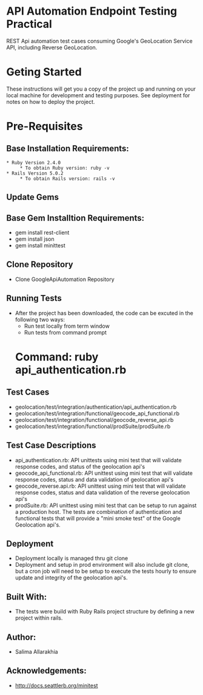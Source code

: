 
# API Automation Endpoint Testing Practical
REST Api automation test cases consuming Google's GeoLocation Service API, including Reverse GeoLocation.

# Geting Started
These instructions will get you a copy of the project up and running on your local machine for development and testing purposes.  See deployment for notes on how to deploy the project.

# Pre-Requisites
## Base Installation Requirements:
    * Ruby Version 2.4.0
         * To obtain Ruby version: ruby -v
    * Rails Version 5.0.2
         * To obtain Rails version: rails -v

## Update Gems
## Base Gem Installtion Requirements:
   * gem install rest-client
   * gem install json
   * gem install minittest
   
## Clone Repository 
   * Clone GoogleApiAutomation Repository

## Running Tests
   * After the project has been downloaded, the code can be excuted in the following two ways:
      *  Run test locally from term window
      *  Run tests from command prompt
      # Command: ruby api_authentication.rb
      
## Test Cases
   * geolocation/test/integration/authentication/api_authentication.rb
   * geolocation/test/integration/functional/geocode_api_functional.rb
   * geolocation/test/integration/functional/geocode_reverse_api.rb
   * geolocation/test/integration/functional/prodSuite/prodSuite.rb

## Test Case Descriptions
* api_authentication.rb: API unittests using mini test that will validate response codes, and status of the geolocation api's
* geocode_api_functional.rb: API unittest using mini test that will validate response codes, status and data validation of geolocation api's
* geocode_reverse.api.rb: API unittest using mini test that will validate response codes, status and data validation of the reverse geolocation api's 
* prodSuite.rb: API unittest using mini test that can be setup to run against a production host. The tests are combination of authentication and functional tests that will provide a "mini smoke test" of the Google Geolocation api's.

## Deployment
* Deployment locally is managed thru git clone
* Deployment and setup in prod environment will also include git clone, but a cron job will need to be setup to execute the tests hourly to ensure update and integrity of the geolocation api's.

## Built With:
* The tests were build with Ruby Rails project structure by defining a new project within rails.

## Author:
* Salima Allarakhia

## Acknowledgements:
* http://docs.seattlerb.org/minitest


   

 


